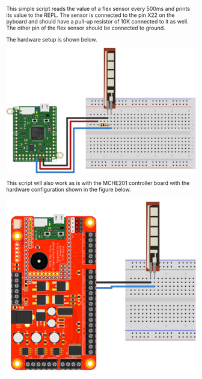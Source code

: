 This simple script reads the value of a flex sensor every 500ms and prints 
its value to the REPL. The sensor is connected to the pin X22 on the pyboard and should have a pull-up resistor of 10K connected to it as well. The other pin of the flex sensor should be connected to ground.

The hardware setup is shown below.

![Flex Sensor Hardware Setup](pyboard_breadboard_FlexSensor_cropped.png)

This script will also work as is with the MCHE201 controller board with the hardware configuration shown in the figure below.

![MCHE201 Controller Board Flex Sensor Hardware Setup](MCHE201board_FlexSensor.png)